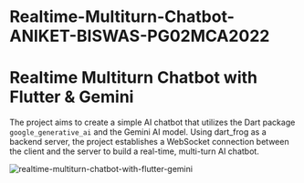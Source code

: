 # Realtime-Multiturn-Chatbot-ANIKET-BISWAS-PG02MCA2022
# Realtime Multiturn Chatbot with Flutter & Gemini
The project aims to create a simple AI chatbot that utilizes the Dart package `google_generative_ai` and the Gemini AI model. Using dart_frog as a backend server, the project establishes a WebSocket connection between the client and the server to build a real-time, multi-turn AI chatbot. 


![realtime-multiturn-chatbot-with-flutter-gemini](https://github.com/AniketbiswasPG02MCA2022016AIchatbot/Realtime-Multiturn-Chatbot-ANIKET-BISWAS-PG02MCA2022/assets/172121471/fd19141b-6b95-4613-a73b-f0a82dd19568)


